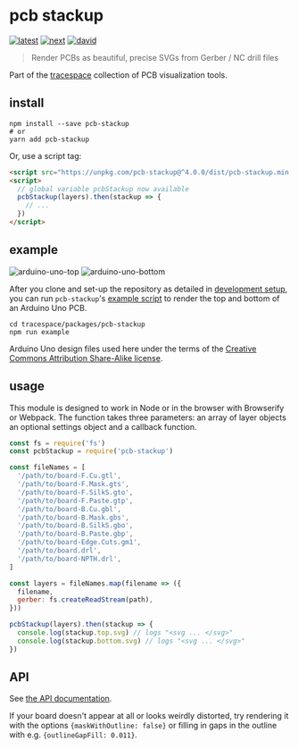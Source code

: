 # pcb stackup

[![latest][pcb-stackup-latest-badge]][npm]
[![next][pcb-stackup-next-badge]][npm-next]
[![david][pcb-stackup-david-badge]][david]

> Render PCBs as beautiful, precise SVGs from Gerber / NC drill files

Part of the [tracespace][] collection of PCB visualization tools.

[tracespace]: https://github.com/tracespace/tracespace
[npm]: https://www.npmjs.com/package/pcb-stackup
[npm-next]: https://www.npmjs.com/package/pcb-stackup/v/next
[david]: https://david-dm.org/tracespace/tracespace?path=packages/pcb-stackup
[pcb-stackup-latest-badge]: https://flat.badgen.net/npm/v/pcb-stackup
[pcb-stackup-next-badge]: https://flat.badgen.net/npm/v/pcb-stackup/next
[pcb-stackup-david-badge]: https://flat.badgen.net/david/dep/tracespace/tracespace/packages/pcb-stackup

## install

```shell
npm install --save pcb-stackup
# or
yarn add pcb-stackup
```

Or, use a script tag:

```html
<script src="https://unpkg.com/pcb-stackup@^4.0.0/dist/pcb-stackup.min.js"></script>
<script>
  // global variable pcbStackup now available
  pcbStackup(layers).then(stackup => {
    // ...
  })
</script>
```

## example

![arduino-uno-top](https://unpkg.com/pcb-stackup@next/example/arduino-uno-top.svg)
![arduino-uno-bottom](https://unpkg.com/pcb-stackup@next/example/arduino-uno-bottom.svg)

After you clone and set-up the repository as detailed in [development setup](../..#development-setup), you can run `pcb-stackup`'s [example script](./example/index.js) to render the top and bottom of an Arduino Uno PCB.

```shell
cd tracespace/packages/pcb-stackup
npm run example
```

Arduino Uno design files used here under the terms of the [Creative Commons Attribution Share-Alike license](https://www.arduino.cc/en/Main/FAQ).

## usage

This module is designed to work in Node or in the browser with Browserify or
Webpack. The function takes three parameters: an array of layer objects an
optional settings object and a callback function.

```javascript
const fs = require('fs')
const pcbStackup = require('pcb-stackup')

const fileNames = [
  '/path/to/board-F.Cu.gtl',
  '/path/to/board-F.Mask.gts',
  '/path/to/board-F.SilkS.gto',
  '/path/to/board-F.Paste.gtp',
  '/path/to/board-B.Cu.gbl',
  '/path/to/board-B.Mask.gbs',
  '/path/to/board-B.SilkS.gbo',
  '/path/to/board-B.Paste.gbp',
  '/path/to/board-Edge.Cuts.gm1',
  '/path/to/board.drl',
  '/path/to/board-NPTH.drl',
]

const layers = fileNames.map(filename => ({
  filename,
  gerber: fs.createReadStream(path),
}))

pcbStackup(layers).then(stackup => {
  console.log(stackup.top.svg) // logs "<svg ... </svg>"
  console.log(stackup.bottom.svg) // logs "<svg ... </svg>"
})
```

## API

See [the API documentation](./API.md).

If your board doesn't appear at all or looks weirdly distorted, try rendering it
with the options `{maskWithOutline: false}` or filling in gaps in the outline
with e.g. `{outlineGapFill: 0.011}`.
